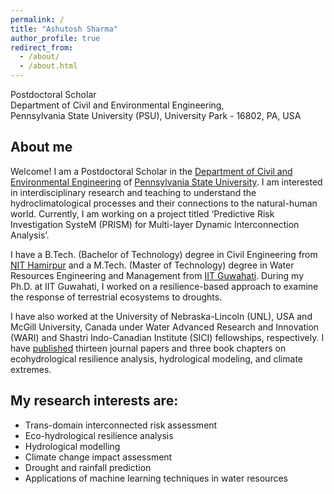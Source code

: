 ```yaml
---
permalink: /
title: "Ashutosh Sharma"
author_profile: true
redirect_from: 
  - /about/
  - /about.html
---
```


Postdoctoral Scholar <br /> 
Department of Civil and Environmental Engineering, <br /> 
Pennsylvania State University (PSU), University Park - 16802, PA, USA <br /> 

## About me

Welcome! I am a Postdoctoral Scholar in the [Department of Civil and Environmental Engineering](https://www.cee.psu.edu/) of [Pennsylvania State University](https://www.psu.edu/). I am interested in interdisciplinary research and teaching to understand the hydroclimatological processes and their connections to the natural-human world. Currently, I am working on a project titled ‘Predictive Risk Investigation SysteM (PRISM) for Multi-layer Dynamic Interconnection Analysis’.

I have a B.Tech. (Bachelor of Technology) degree in Civil Engineering from [NIT Hamirpur](https://nith.ac.in/) and a M.Tech. (Master of Technology) degree in Water Resources Engineering and Management from [IIT Guwahati](https://iitg.ac.in/). During my Ph.D. at IIT Guwahati, I worked on a resilience-based approach to examine the response of terrestrial ecosystems to droughts.

I have also worked at the University of Nebraska-Lincoln (UNL), USA and McGill University, Canada under Water Advanced Research and Innovation (WARI) and Shastri Indo-Canadian Institute (SICI) fellowships, respectively. I have [published](https://ashutosh-hydro.github.io/publications/) thirteen journal papers and three book chapters on ecohydrological resilience analysis, hydrological modeling, and climate extremes.

## My research interests are:

* Trans-domain interconnected risk assessment
* Eco-hydrological resilience analysis 
* Hydrological modelling
* Climate change impact assessment
* Drought and rainfall prediction
* Applications of machine learning techniques in water resources 




